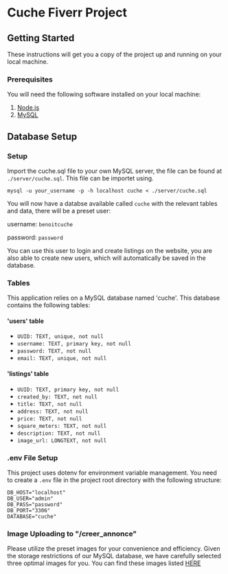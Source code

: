 # Cuche Fiverr Project

## Getting Started

These instructions will get you a copy of the project up and running on your local machine.

### Prerequisites

You will need the following software installed on your local machine:

1. [Node.js](https://nodejs.org/)
2. [MySQL](https://www.mysql.com/)

## Database Setup

### Setup

Import the cuche.sql file to your own MySQL server, the file can be found at `./server/cuche.sql`. This file can be importet using.
```
mysql -u your_username -p -h localhost cuche < ./server/cuche.sql

```

You will now have a databse available called `cuche` with the relevant tables and data, there will be a preset user:

username: `benoitcuche`

password: `password`

You can use this user to login and create listings on the website, you are also able to create new users, which will automatically be saved in the database.

### Tables

This application relies on a MySQL database named 'cuche'. This database contains the following tables:

#### 'users' table
- `UUID: TEXT, unique, not null`
- `username: TEXT, primary key, not null`
- `password: TEXT, not null`
- `email: TEXT, unique, not null`


#### 'listings' table

- `UUID: TEXT, primary key, not null`
- `created_by: TEXT, not null`
- `title: TEXT, not null`
- `address: TEXT, not null`
- `price: TEXT, not null`
- `square_meters: TEXT, not null`
- `description: TEXT, not null`
- `image_url: LONGTEXT, not null`

### .env File Setup

This project uses dotenv for environment variable management. You need to create a `.env` file in the project root directory with the following structure:

```shell
DB_HOST="localhost"
DB_USER="admin"
DB_PASS="password"
DB_PORT="3306"
DATABASE="cuche"
````

### Image Uploading to "/creer_annonce"
Please utilize the preset images for your convenience and efficiency. Given the storage restrictions of our MySQL database, we have carefully selected three optimal images for you. You can find these images listed [HERE](https://github.com/brandonbondig/cuche_fiverr/tree/master/client/src/photos/annonces)
